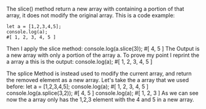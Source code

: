 The slice() method return a new array with containing a portion of that array, it does not modify the original array.
This is a code example:
    
    let a = [1,2,3,4,5];
    console.log(a);
    #[ 1, 2, 3, 4, 5 ]
Then I apply the slice method:
    console.log(a.slice(3));
    #[ 4, 5 ]
The Output is a new array with only a portion of the array a.
To prove my point I reprint the a array a this is the output:
    console.log(a);
    #[ 1, 2, 3, 4, 5 ]

The splice Method is instead used to modify the current array, and return the removed element as a new array.
Let's take the a array that we used before:
    let a = [1,2,3,4,5];
    console.log(a);
    #[ 1, 2, 3, 4, 5 ]
    console.log(a.splice(3,2));
    #[ 4, 5 ]
    console.log(a);
    #[ 1, 2, 3 ]
As we can see now the a array only has the 1,2,3 element with the 4 and 5 in a new array.